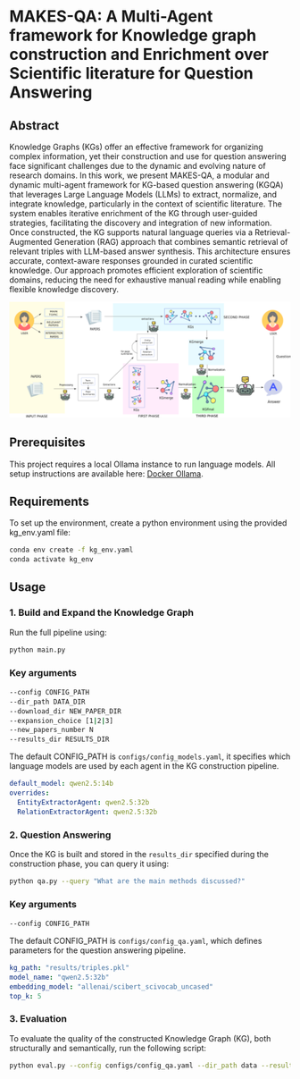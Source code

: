 # MAKES-QA: A Multi-Agent framework for Knowledge graph construction and Enrichment over Scientific literature for Question Answering

## Abstract
Knowledge Graphs (KGs) offer an effective framework for organizing complex information, yet their construction and use for question answering face significant challenges due to the dynamic and evolving nature of research domains. In this work, we present MAKES-QA, a modular and dynamic multi-agent framework for KG-based question answering (KGQA) that leverages Large Language Models (LLMs) to extract, normalize, and integrate knowledge, particularly in the context of scientific literature. The system enables iterative enrichment of the KG through user-guided strategies, facilitating the discovery and integration of new information. Once constructed, the KG supports natural language queries via a Retrieval-Augmented Generation (RAG) approach that combines semantic retrieval of relevant triples with LLM-based answer synthesis. This architecture ensures accurate, context-aware responses grounded in curated scientific knowledge. Our approach promotes efficient exploration of scientific domains, reducing the need for exhaustive manual reading while enabling flexible knowledge discovery.

![Framework](framework.png)

## Prerequisites
This project requires a local Ollama instance to run language models. All setup instructions are available here: [Docker Ollama](https://hub.docker.com/r/ollama/ollama).

## Requirements
To set up the environment, create a python environment using the provided kg_env.yaml file:
```bash
conda env create -f kg_env.yaml
conda activate kg_env
```

## Usage
### 1. Build and Expand the Knowledge Graph
Run the full pipeline using:
```bash
python main.py
```
### Key arguments
```bash
--config CONFIG_PATH              
--dir_path DATA_DIR              
--download_dir NEW_PAPER_DIR      
--expansion_choice [1|2|3]                        
--new_papers_number N            
--results_dir RESULTS_DIR       
```

The default CONFIG_PATH is `configs/config_models.yaml`, it specifies which language models are used by each agent in the KG construction pipeline.

```yaml
default_model: qwen2.5:14b  
overrides:
  EntityExtractorAgent: qwen2.5:32b      
  RelationExtractorAgent: qwen2.5:32b      
```

### 2. Question Answering
Once the KG is built and stored in the `results_dir` specified during the construction phase, you can query it using:

```bash
python qa.py --query "What are the main methods discussed?"
```

### Key arguments
```bash
--config CONFIG_PATH 
```

The default CONFIG_PATH is `configs/config_qa.yaml`, which defines parameters for the question answering pipeline.

```yaml
kg_path: "results/triples.pkl"
model_name: "qwen2.5:32b"
embedding_model: "allenai/scibert_scivocab_uncased"
top_k: 5       
```

### 3. Evaluation
To evaluate the quality of the constructed Knowledge Graph (KG), both structurally and semantically, run the following script:

```bash
python eval.py --config configs/config_qa.yaml --dir_path data --results_dir results
```
